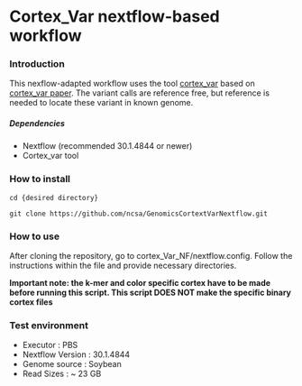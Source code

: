 # Cortex_Var nextflow-based workflow

### Introduction
This nexflow-adapted workflow uses the tool [cortex_var](http://cortexassembler.sourceforge.net/index_cortex_var.html) based on [cortex_var paper](https://www.nature.com/articles/ng.1028). The variant calls are reference free, but reference is needed to locate these variant in known genome.

##### Dependencies

 - Nextflow (recommended 30.1.4844 or newer)
 - Cortex_var tool

### How to install

```
cd {desired directory}

git clone https://github.com/ncsa/GenomicsCortextVarNextflow.git
```

### How to use

After cloning the repository, go to cortex_Var_NF/nextflow.config. Follow the instructions within the file and provide necessary directories.

**Important note: the k-mer and color specific cortex have to be made before running this script. This script DOES NOT make the specific binary cortex files**

### Test environment

- Executor : PBS
- Nextflow Version : 30.1.4844
- Genome source : Soybean
- Read Sizes : ~ 23 GB


